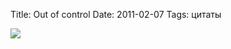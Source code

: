 Title: Out of control
Date: 2011-02-07
Tags: цитаты

<div class="text"><p><img src="http://dl.dropbox.com/u/140528/site/absence_of_control.png" /></p></div>